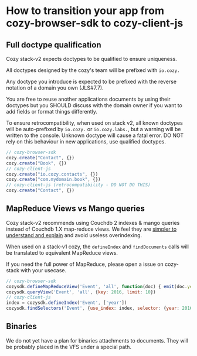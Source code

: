 # How to transition your app from cozy-browser-sdk to cozy-client-js

## Full doctype qualification

Cozy stack-v2 expects doctypes to be qualified to ensure uniqueness.

All doctypes designed by the cozy's team will be prefixed with `io.cozy.`

Any doctype you introduce is expected to be prefixed with the reverse notation of a domain you own (JLS#7.7).

You are free to reuse another applications documents by using their doctypes but you SHOULD discuss with the domain owner if you want to add fields or format things differently.

To ensure retrocompatibility, when used on stack v2, all known doctypes will be auto-prefixed by `io.cozy.` or `io.cozy.labs.`, but a warning will be written to the console. Unknown doctype will cause a fatal error. DO NOT rely on this behaviour in new applications, use qualified doctypes.


```javascript
// cozy-browser-sdk
cozy.create("Contact", {})
cozy.create("Book", {})
// cozy-client-js
cozy.create("io.cozy.contacts", {})
cozy.create("com.mydomain.book", {})
// cozy-client-js (retrocompatibility - DO NOT DO THIS)
cozy.create("Contact", {})
```

## MapReduce Views vs Mango queries

Cozy stack-v2 recommends using Couchdb 2 indexes & mango queries instead of Couchdb 1.X map-reduce views. We feel they are [simpler to understand and explain](http://cozy.github.io/cozy-browser-sdk/tutorial-mapreduce.html) and avoid useless overindexing.

When used on a stack-v1 cozy, the `defineIndex` and `findDocuments` calls will be translated to equivalent MapReduce views.

If you need the full power of MapReduce, please open a issue on cozy-stack with your usecase.

```javascript
// cozy-browser-sdk
cozysdk.defineMapReduceView('Event', 'all', function(doc) { emit(doc.year); })
cozysdk.queryView('Event', 'all', {key: 2016, limit: 10})
// cozy-client-js
index = cozysdk.defineIndex('Event', ['year'])
cozysdk.findSelectors('Event', {use_index: index, selector: {year: 2016}, limit: 10})
```

## Binaries

We do not yet have a plan for binaries attachments to documents.
They will be probably placed in the VFS under a special path.
